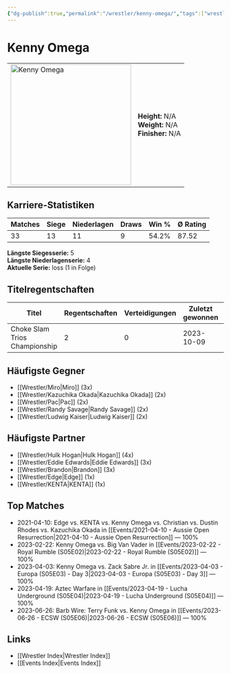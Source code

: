```yaml
---
{"dg-publish":true,"permalink":"/wrestler/kenny-omega/","tags":["wrestler"],"noteIcon":"","created":"2025-08-11T09:33:19.650+02:00"}
---
```



# Kenny Omega

<table>
<tr>
<td><img src="Kenny Omega.png" width="280" alt="Kenny Omega"></td>
<td>
<b>Height:</b> N/A<br>
<b>Weight:</b> N/A<br>
<b>Finisher:</b> N/A<br>
</td>
</tr>
</table>

## Karriere-Statistiken

| Matches | Siege | Niederlagen | Draws | Win % | Ø Rating |
|---------|-------|-------------|-------|-------|-----------|
| 33 | 13 | 11 | 9 | 54.2% | 87.52 |

**Längste Siegesserie:** 5<br>**Längste Niederlagenserie:** 4<br>**Aktuelle Serie:** loss (1 in Folge)

## Titelregentschaften
| Titel | Regentschaften | Verteidigungen | Zuletzt gewonnen | Aktuell |
|-------|---------------|----------------|------------------|---------|
| Choke Slam Trios Championship | 2 | 0 | 2023-10-09 |  |


## Häufigste Gegner
- [[Wrestler/Miro\|Miro]] (3x)
- [[Wrestler/Kazuchika Okada\|Kazuchika Okada]] (2x)
- [[Wrestler/Pac\|Pac]] (2x)
- [[Wrestler/Randy Savage\|Randy Savage]] (2x)
- [[Wrestler/Ludwig Kaiser\|Ludwig Kaiser]] (2x)

## Häufigste Partner
- [[Wrestler/Hulk Hogan\|Hulk Hogan]] (4x)
- [[Wrestler/Eddie Edwards\|Eddie Edwards]] (3x)
- [[Wrestler/Brandon\|Brandon]] (3x)
- [[Wrestler/Edge\|Edge]] (1x)
- [[Wrestler/KENTA\|KENTA]] (1x)

## Top Matches
- 2021-04-10: Edge vs. KENTA vs. Kenny Omega vs. Christian vs. Dustin Rhodes vs. Kazuchika Okada in [[Events/2021-04-10 - Aussie Open Resurrection\|2021-04-10 - Aussie Open Resurrection]] — 100%
- 2023-02-22: Kenny Omega vs. Big Van Vader in [[Events/2023-02-22 - Royal Rumble (S05E02)\|2023-02-22 - Royal Rumble (S05E02)]] — 100%
- 2023-04-03: Kenny Omega vs. Zack Sabre Jr. in [[Events/2023-04-03 - Europa (S05E03) - Day 3\|2023-04-03 - Europa (S05E03) - Day 3]] — 100%
- 2023-04-19: Aztec Warfare in [[Events/2023-04-19 - Lucha Underground (S05E04)\|2023-04-19 - Lucha Underground (S05E04)]] — 100%
- 2023-06-26: Barb Wire: Terry Funk vs. Kenny Omega in [[Events/2023-06-26 - ECSW (S05E06)\|2023-06-26 - ECSW (S05E06)]] — 100%

## Links
- [[Wrestler Index\|Wrestler Index]]
- [[Events Index\|Events Index]]
